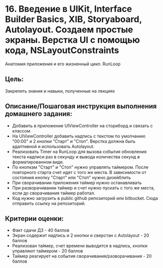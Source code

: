 # 16. Введение в UIKit, Interface Builder Basics, XIB, Storyaboard, Autolayout. Создаем простые экраны. Верстка UI с помощью кода, NSLayoutConstraints

Анатомия приложения и его жизненный цикл. RunLoop

## Цель:

Закрепить знания и навыки, полученные на лекциях

## Описание/Пошаговая инструкция выполнения домашнего задания:

* Добавить в приложение UIViewController на сториборд и связать с классом
* На UIViewController добавить надпись с текстом по умолчанию "00:00" и 2 кнопки "Старт" и "Стоп". Верстка должна быть адаптивной и использовать Autolayout.
* Реализовать Timer на RunLoop для вызова события обновления текста надписи раз в секунду и вывода количества секунд в форматированном виде.
* По кнопкам "Старт" и "Стоп" нужно управлять таймером. После повторного старта счет идет с того же места. В зависимости от состояния кнопку "Старт" или "Стоп" нужно дизейблить
* При сворачивании приложения таймер нужно останавливать
* При разворачивании таймер и счет нужно пускать с того же места, если до сворачивания таймер работал.
* Код нужно загрузить в public github репозиторий или bitbucket. Сюда отправить ссылку на репозиторий.

## Критерии оценки:

* Факт сдачи ДЗ - 40 баллов
* Экран содержит надпись и 2 кнопки и сверстан с Autolayout - 20 баллов
* Реализован таймер, счет времени выводится в надпись, кнопки управляют таймером - 20 баллов
* Таймер реагирует на события сворачивания/разворачивания - 20 баллов

